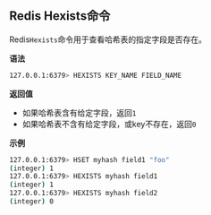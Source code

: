 ## Redis Hexists命令

Redis`Hexists`命令用于查看哈希表的指定字段是否存在。

**语法**

```bash
127.0.0.1:6379> HEXISTS KEY_NAME FIELD_NAME
```

**返回值**

* 如果哈希表含有给定字段，返回`1`
* 如果哈希表不含有给定字段，或key不存在，返回`0`

**示例**

```bash
127.0.0.1:6379> HSET myhash field1 "foo"
(integer) 1
127.0.0.1:6379> HEXISTS myhash field1
(integer) 1
127.0.0.1:6379> HEXISTS myhash field2
(integer) 0
```
